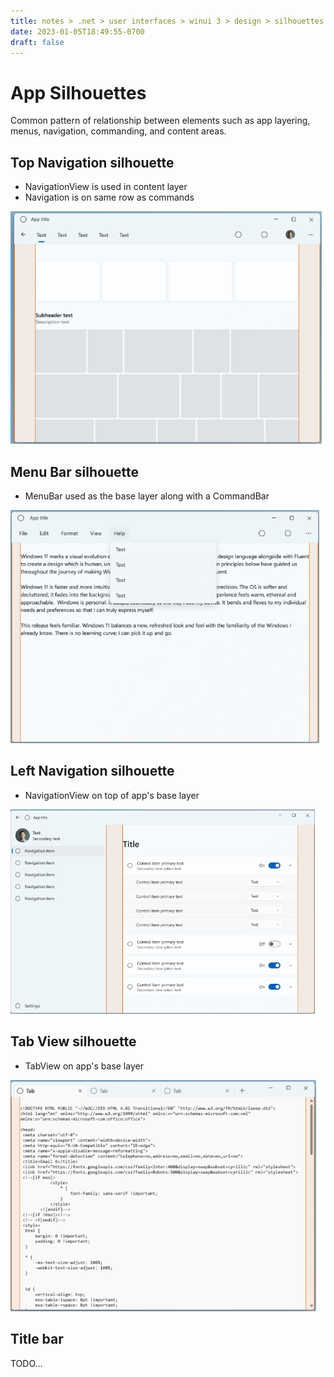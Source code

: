 ```yaml
---
title: notes > .net > user interfaces > winui 3 > design > silhouettes
date: 2023-01-05T18:49:55-0700
draft: false
---
```

# App Silhouettes
Common pattern of relationship between elements such as app layering, menus, navigation, commanding, and content areas.

## Top Navigation silhouette
- NavigationView is used in content layer
- Navigation is on same row as commands  
<img src="DESIGN_Silhouettes-image1.png" style="width:5.18333in;height:3.875in" />  

## Menu Bar silhouette
- MenuBar used as the base layer along with a CommandBar  
<img src="DESIGN_Silhouettes-image2.png" style="width:5.14167in;height:3.88333in" />  

## Left Navigation silhouette
- NavigationView on top of app's base layer  
<img src="DESIGN_Silhouettes-image3.png" style="width:5.075in;height:3.40833in" />  

## Tab View silhouette
- TabView on app's base layer  
<img src="DESIGN_Silhouettes-image4.png" style="width:5.09167in;height:3.85833in" />  

## Title bar
TODO...
